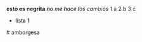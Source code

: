 **esto es negrita**
*no me hace los cambios*
1.a
2.b
3.c
* lista 1


<div class=pull-right>
# amborgesa
</div>
